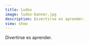```yaml
---
title: Ludox
image: ludox-banner.jpg
description: Divertirse es aprender.
view: show
---
```


Divertirse es aprender.